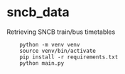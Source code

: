 # sncb_data
Retrieving SNCB train/bus timetables 

``` cli
    python -m venv venv
    source venv/bin/activate
    pip install -r requirements.txt
    python main.py
```